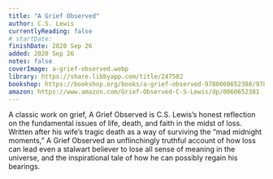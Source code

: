 ```yaml
---
title: "A Grief Observed"
author: C.S. Lewis
currentlyReading: false
# startDate:
finishDate: 2020 Sep 26
added: 2020 Sep 26
notes: false
coverImage: a-grief-observed.webp
library: https://share.libbyapp.com/title/247582
bookshop: https://bookshop.org/books/a-grief-observed-9780060652388/9780060652388
amazon: https://www.amazon.com/Grief-Observed-C-S-Lewis/dp/0060652381
---
```


A classic work on grief, A Grief Observed is C.S. Lewis’s honest reflection on the fundamental issues of life, death, and faith in the midst of loss. Written after his wife’s tragic death as a way of surviving the “mad midnight moments,” A Grief Observed an unflinchingly truthful account of how loss can lead even a stalwart believer to lose all sense of meaning in the universe, and the inspirational tale of how he can possibly regain his bearings.
